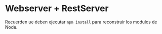 # Webserver + RestServer

Recuerden ue deben ejecutar ```npm install``` para reconstruir los modulos de Node.

